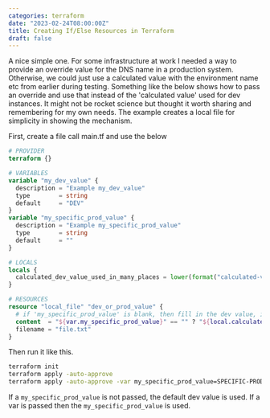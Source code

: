 ```yaml
---
categories: terraform
date: "2023-02-24T08:00:00Z"
title: Creating If/Else Resources in Terraform
draft: false
---
```


A nice simple one. For some infrastructure at work I needed a way to provide an override value for the DNS name in a production system. Otherwise, we could just use a calculated value with the environment name etc from earlier during testing. Something like the below shows how to pass an override and use that instead of the 'calculated value' used for dev instances. It might not be rocket science but thought it worth sharing and remembering for my own needs. The example creates a local file for simplicity in showing the mechanism.

First, create a file call main.tf and use the below

```terraform
# PROVIDER
terraform {}

# VARIABLES
variable "my_dev_value" {
  description = "Example my_dev_value"
  type        = string
  default     = "DEV"
}
variable "my_specific_prod_value" {
  description = "Example my_specific_prod_value"
  type        = string
  default     = ""
}

# LOCALS
locals {
  calculated_dev_value_used_in_many_places = lower(format("calculated-value-%s", var.my_dev_value))
}

# RESOURCES
resource "local_file" "dev_or_prod_value" {
  # if 'my_specific_prod_value' is blank, then fill in the dev value, if it is prod, put in the prod value
  content  = "${var.my_specific_prod_value}" == "" ? "${local.calculated_dev_value_used_in_many_places}" : "${var.my_specific_prod_value}"
  filename = "file.txt"
}
```

Then run it like this. 

```bash
terraform init
terraform apply -auto-approve                                                  # Uses the default value
terraform apply -auto-approve -var my_specific_prod_value=SPECIFIC-PROD-VALUE  # Uses the passed value
```

If a ```my_specific_prod_value``` is not passed, the default dev value is used. If a var is passed then the ```my_specific_prod_value``` is used.
